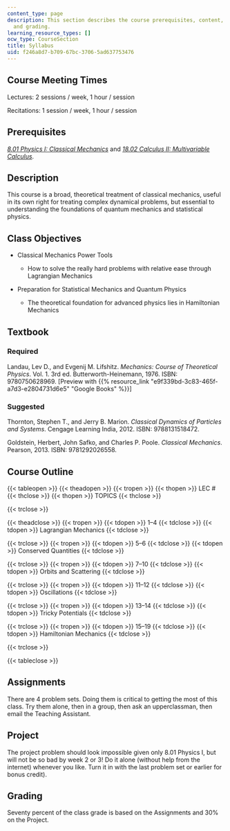 ```yaml
---
content_type: page
description: This section describes the course prerequisites, content, requirements,
  and grading.
learning_resource_types: []
ocw_type: CourseSection
title: Syllabus
uid: f246a8d7-b709-67bc-3706-5ad637753476
---
```


Course Meeting Times
--------------------

Lectures: 2 sessions / week, 1 hour / session

Recitations: 1 session / week, 1 hour / session

Prerequisites
-------------

[_8.01 Physics I: Classical Mechanics_](/courses/8-01sc-classical-mechanics-fall-2016) and [_18.02 Calculus II: Multivariable Calculus_](/courses/18-02sc-multivariable-calculus-fall-2010).

Description
-----------

This course is a broad, theoretical treatment of classical mechanics, useful in its own right for treating complex dynamical problems, but essential to understanding the foundations of quantum mechanics and statistical physics.

Class Objectives
----------------

*   Classical Mechanics Power Tools
    *   How to solve the really hard problems with relative ease through Lagrangian Mechanics

*   Preparation for Statistical Mechanics and Quantum Physics
    *   The theoretical foundation for advanced physics lies in Hamiltonian Mechanics

Textbook
--------

### Required

Landau, Lev D., and Evgenij M. Lifshitz. _Mechanics: Course of Theoretical Physics_. Vol. 1. 3rd ed. Butterworth-Heinemann, 1976. ISBN: 9780750628969. \[Preview with {{% resource_link "e9f339bd-3c83-465f-a7d3-e2804731d6e5" "Google Books" %}}\]

### Suggested

Thornton, Stephen T., and Jerry B. Marion. _Classical Dynamics of Particles and Systems_. Cengage Learning India, 2012. ISBN: 9788131518472.

Goldstein, Herbert, John Safko, and Charles P. Poole. _Classical Mechanics_. Pearson, 2013. ISBN: 9781292026558.

Course Outline
--------------

{{< tableopen >}}
{{< theadopen >}}
{{< tropen >}}
{{< thopen >}}
LEC #
{{< thclose >}}
{{< thopen >}}
TOPICS
{{< thclose >}}

{{< trclose >}}

{{< theadclose >}}
{{< tropen >}}
{{< tdopen >}}
1–4
{{< tdclose >}}
{{< tdopen >}}
Lagrangian Mechanics
{{< tdclose >}}

{{< trclose >}}
{{< tropen >}}
{{< tdopen >}}
5–6
{{< tdclose >}}
{{< tdopen >}}
Conserved Quantities
{{< tdclose >}}

{{< trclose >}}
{{< tropen >}}
{{< tdopen >}}
7–10
{{< tdclose >}}
{{< tdopen >}}
Orbits and Scattering
{{< tdclose >}}

{{< trclose >}}
{{< tropen >}}
{{< tdopen >}}
11–12
{{< tdclose >}}
{{< tdopen >}}
Oscillations
{{< tdclose >}}

{{< trclose >}}
{{< tropen >}}
{{< tdopen >}}
13–14
{{< tdclose >}}
{{< tdopen >}}
Tricky Potentials
{{< tdclose >}}

{{< trclose >}}
{{< tropen >}}
{{< tdopen >}}
15–19
{{< tdclose >}}
{{< tdopen >}}
Hamiltonian Mechanics
{{< tdclose >}}

{{< trclose >}}

{{< tableclose >}}

Assignments
-----------

There are 4 problem sets. Doing them is critical to getting the most of this class. Try them alone, then in a group, then ask an upperclassman, then email the Teaching Assistant.

Project
-------

The project problem should look impossible given only 8.01 Physics I, but will not be so bad by week 2 or 3! Do it alone (without help from the internet) whenever you like. Turn it in with the last problem set or earlier for bonus credit).

Grading
-------

Seventy percent of the class grade is based on the Assignments and 30% on the Project.